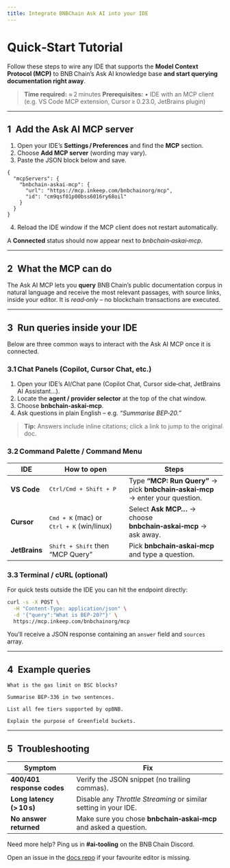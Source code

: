 ```yaml
---
title: Integrate BNBChain Ask AI into your IDE
---
```


# Quick‑Start Tutorial

Follow these steps to wire any IDE that supports the **Model Context Protocol (MCP)** to BNB Chain’s Ask AI knowledge base **and start querying documentation right away**.

> **Time required:** ≈ 2 minutes
> **Prerequisites:**
> • IDE with an MCP client (e.g. VS Code MCP extension, Cursor ≥ 0.23.0, JetBrains plugin)

---

## 1 Add the Ask AI MCP server

1. Open your IDE’s **Settings / Preferences** and find the **MCP** section.
2. Choose **Add MCP server** (wording may vary).
3. Paste the JSON block below and save.

```jsonc
{
  "mcpServers": {
    "bnbchain-askai-mcp": {
      "url": "https://mcp.inkeep.com/bnbchainorg/mcp",
      "id": "cm9qsf01p00bss6016ry68oil"
    }
  }
}
```

4. Reload the IDE window if the MCP client does not restart automatically.

A **Connected** status should now appear next to *bnbchain‑askai‑mcp*.

---

## 2 What the MCP can do

The Ask AI MCP lets you **query** BNB Chain’s public documentation corpus in natural language and receive the most relevant passages, with source links, inside your editor.
It is *read‑only* – no blockchain transactions are executed.

---

## 3 Run queries inside your IDE

Below are three common ways to interact with the Ask AI MCP once it is connected.

### 3.1 Chat Panels (Copilot, Cursor Chat, etc.)

1. Open your IDE’s AI/Chat pane (Copilot Chat, Cursor side‑chat, JetBrains AI Assistant…).
2. Locate the **agent / provider selector** at the top of the chat window.
3. Choose **bnbchain‑askai‑mcp**.
4. Ask questions in plain English – e.g. *“Summarise BEP‑20.”*

> **Tip:** Answers include inline citations; click a link to jump to the original doc.

### 3.2 Command Palette / Command Menu

| IDE           | How to open                                                 | Steps                                                                          |
| ------------- | ----------------------------------------------------------- | ------------------------------------------------------------------------------ |
| **VS Code**   | <kbd>Ctrl/Cmd + Shift + P</kbd>                             | Type **“MCP: Run Query”** → pick **bnbchain‑askai‑mcp** → enter your question. |
| **Cursor**    | <kbd>Cmd + K</kbd> (mac) or <kbd>Ctrl + K</kbd> (win/linux) | Select **Ask MCP…** → choose **bnbchain‑askai‑mcp** → ask away.                |
| **JetBrains** | <kbd>Shift + Shift</kbd> then “MCP Query”                   | Pick **bnbchain‑askai‑mcp** and type a question.                               |

### 3.3 Terminal / cURL (optional)

For quick tests outside the IDE you can hit the endpoint directly:

```bash
curl -s -X POST \
  -H "Content-Type: application/json" \
  -d '{"query":"What is BEP‑20?"}' \
  https://mcp.inkeep.com/bnbchainorg/mcp
```

You’ll receive a JSON response containing an `answer` field and `sources` array.

---

## 4 Example queries

```text
What is the gas limit on BSC blocks?

Summarise BEP‑336 in two sentences.

List all fee tiers supported by opBNB.

Explain the purpose of Greenfield buckets.
```

---

## 5 Troubleshooting

| Symptom                    | Fix                                                              |
| -------------------------- | ---------------------------------------------------------------- |
| **400/401 response codes** | Verify the JSON snippet (no trailing commas).                    |
| **Long latency (> 10 s)**  | Disable any *Throttle Streaming* or similar setting in your IDE. |
| **No answer returned**     | Make sure you chose **bnbchain‑askai‑mcp** and asked a question. |

Need more help? Ping us in **#ai‑tooling** on the BNB Chain Discord.

Open an issue in the [docs repo](https://github.com/bnb-chain/docs-site/issues) if your favourite editor is missing.
